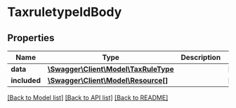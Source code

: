 # TaxruletypeIdBody

## Properties
Name | Type | Description | Notes
------------ | ------------- | ------------- | -------------
**data** | [**\Swagger\Client\Model\TaxRuleType**](TaxRuleType.md) |  | [optional] 
**included** | [**\Swagger\Client\Model\Resource[]**](Resource.md) |  | [optional] 

[[Back to Model list]](../../README.md#documentation-for-models) [[Back to API list]](../../README.md#documentation-for-api-endpoints) [[Back to README]](../../README.md)

